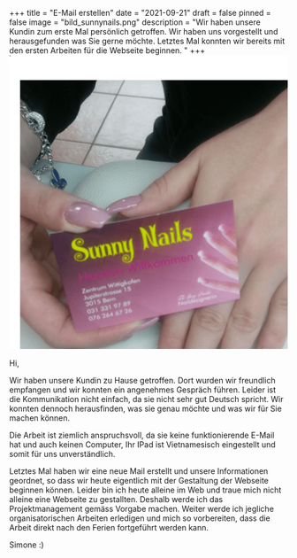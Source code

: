 +++
title = "E-Mail erstellen"
date = "2021-09-21"
draft = false
pinned = false
image = "bild_sunnynails.png"
description = "Wir haben unsere Kundin zum erste Mal persönlich getroffen. Wir haben uns vorgestellt und herausgefunden was Sie gerne möchte. Letztes Mal konnten wir bereits mit den ersten Arbeiten für die Webseite beginnen. "
+++
![](bild_sunnynails.png)

Hi,

Wir haben unsere Kundin zu Hause getroffen. Dort wurden wir freundlich empfangen und wir konnten ein angenehmes Gespräch führen. Leider ist die Kommunikation nicht einfach, da sie nicht sehr gut Deutsch spricht. Wir konnten dennoch herausfinden, was sie genau möchte und was wir für Sie machen können. 

Die Arbeit ist ziemlich anspruchsvoll, da sie keine funktionierende E-Mail hat und auch keinen Computer, Ihr IPad ist Vietnamesisch eingestellt und somit für uns unverständlich. 

Letztes Mal haben wir eine neue Mail erstellt und unsere Informationen geordnet, so dass wir heute eigentlich mit der Gestaltung der Webseite beginnen können. Leider bin ich heute alleine im Web und traue mich nicht alleine eine Webseite zu gestallten. Deshalb werde ich das Projektmanagement gemäss Vorgabe machen. Weiter werde ich jegliche organisatorischen Arbeiten erledigen und mich so vorbereiten, dass die Arbeit direkt nach den Ferien fortgeführt werden kann. 

Simone :)